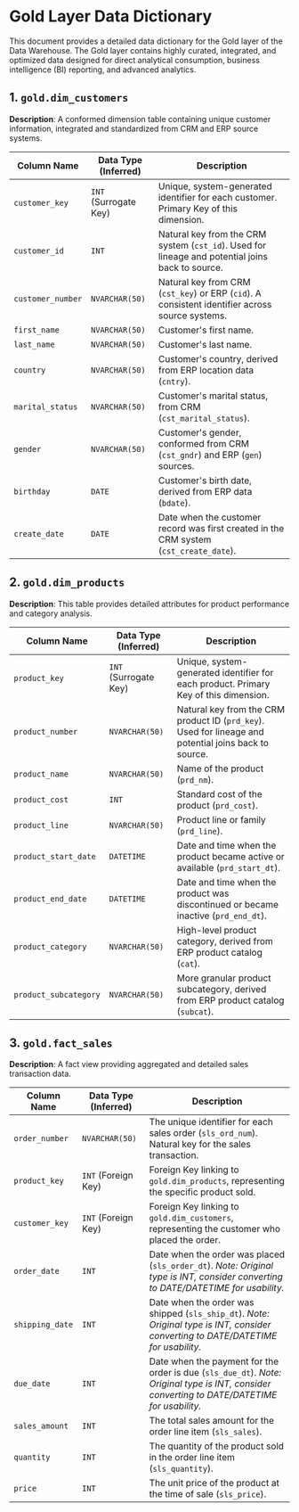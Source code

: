 # Gold Layer Data Dictionary

This document provides a detailed data dictionary for the Gold layer of the Data Warehouse. The Gold layer contains highly curated, integrated, and optimized data designed for direct analytical consumption, business intelligence (BI) reporting, and advanced analytics.

## 1. `gold.dim_customers`

**Description**: A conformed dimension table containing unique customer information, integrated and standardized from CRM and ERP source systems.

| Column Name | Data Type (Inferred) | Description |
| ----- | ----- | ----- |
| `customer_key` | `INT` (Surrogate Key) | Unique, system-generated identifier for each customer. Primary Key of this dimension. |
| `customer_id` | `INT` | Natural key from the CRM system (`cst_id`). Used for lineage and potential joins back to source. |
| `customer_number` | `NVARCHAR(50)` | Natural key from CRM (`cst_key`) or ERP (`cid`). A consistent identifier across source systems. |
| `first_name` | `NVARCHAR(50)` | Customer's first name. |
| `last_name` | `NVARCHAR(50)` | Customer's last name. |
| `country` | `NVARCHAR(50)` | Customer's country, derived from ERP location data (`cntry`). |
| `marital_status` | `NVARCHAR(50)` | Customer's marital status, from CRM (`cst_marital_status`). |
| `gender` | `NVARCHAR(50)` | Customer's gender, conformed from CRM (`cst_gndr`) and ERP (`gen`) sources. |
| `birthday` | `DATE` | Customer's birth date, derived from ERP data (`bdate`). |
| `create_date` | `DATE` | Date when the customer record was first created in the CRM system (`cst_create_date`). |

## 2. `gold.dim_products`

**Description**: This table provides detailed attributes for product performance and category analysis.

| Column Name | Data Type (Inferred) | Description |
| ----- | ----- | ----- |
| `product_key` | `INT` (Surrogate Key) | Unique, system-generated identifier for each product. Primary Key of this dimension. |
| `product_number` | `NVARCHAR(50)` | Natural key from the CRM product ID (`prd_key`). Used for lineage and potential joins back to source. |
| `product_name` | `NVARCHAR(50)` | Name of the product (`prd_nm`). |
| `product_cost` | `INT` | Standard cost of the product (`prd_cost`). |
| `product_line` | `NVARCHAR(50)` | Product line or family (`prd_line`). |
| `product_start_date` | `DATETIME` | Date and time when the product became active or available (`prd_start_dt`). |
| `product_end_date` | `DATETIME` | Date and time when the product was discontinued or became inactive (`prd_end_dt`). |
| `product_category` | `NVARCHAR(50)` | High-level product category, derived from ERP product catalog (`cat`). |
| `product_subcategory` | `NVARCHAR(50)` | More granular product subcategory, derived from ERP product catalog (`subcat`). |

## 3. `gold.fact_sales`

**Description**: A fact view providing aggregated and detailed sales transaction data.

| Column Name | Data Type (Inferred) | Description |
| ----- | ----- | ----- |
| `order_number` | `NVARCHAR(50)` | The unique identifier for each sales order (`sls_ord_num`). Natural key for the sales transaction. |
| `product_key` | `INT` (Foreign Key) | Foreign Key linking to `gold.dim_products`, representing the specific product sold. |
| `customer_key` | `INT` (Foreign Key) | Foreign Key linking to `gold.dim_customers`, representing the customer who placed the order. |
| `order_date` | `INT` | Date when the order was placed (`sls_order_dt`). *Note: Original type is INT, consider converting to DATE/DATETIME for usability.* |
| `shipping_date` | `INT` | Date when the order was shipped (`sls_ship_dt`). *Note: Original type is INT, consider converting to DATE/DATETIME for usability.* |
| `due_date` | `INT` | Date when the payment for the order is due (`sls_due_dt`). *Note: Original type is INT, consider converting to DATE/DATETIME for usability.* |
| `sales_amount` | `INT` | The total sales amount for the order line item (`sls_sales`). |
| `quantity` | `INT` | The quantity of the product sold in the order line item (`sls_quantity`). |
| `price` | `INT` | The unit price of the product at the time of sale (`sls_price`). |
